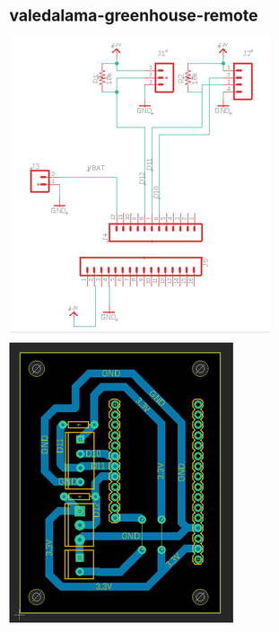 # valedalama-greenhouse-remote

![schematic](./remote_v3_schematic.png)

![board](./remote_v3_board.png)
